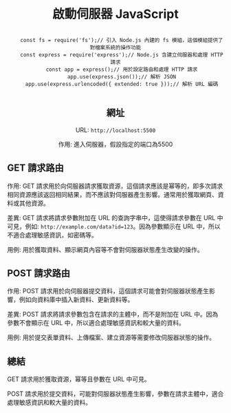 <div align="center">
  <h1>啟動伺服器 JavaScript</h1>
    <code>
    const fs = require('fs');// 引入 Node.js 內建的 fs 模組，這個模組提供了對檔案系統的操作功能
    const express = require('express');// Node.js 含建立伺服器和處理 HTTP 請求
    const app = express();// 用於設定路由和處理 HTTP 請求
    app.use(express.json());// 解析 JSON
    app.use(express.urlencoded({ extended: true }));// 解析 URL 編碼
  </code>
</div>
<div align="center">
  <h2>網址</h2>
  <p>URL: <code>http://localhost:5500</code></p>
  <p>作用: 進入伺服器，假設指定的端口為5500</p>
</div>
  <h2>GET 請求路由</h2>
  <p>作用: GET 請求用於向伺服器請求獲取資源，這個請求應該是幂等的，即多次請求相同資源應該返回相同結果，而不應該對伺服器產生影響。通常用於獲取網頁、資料或其他資源。</p>
  <p>差異: GET 請求將請求參數附加在 URL 的查詢字串中，這使得請求參數在 URL 中可見，例如: <code>http://example.com/data?id=123</code>。因為參數顯示在 URL 中，所以不適合處理敏感資訊，如密碼等。</p>
  <p>用例: 用於獲取資料、顯示網頁內容等不會對伺服器狀態產生改變的操作。</p>
  <h2>POST 請求路由</h2>
  <p>作用: POST 請求用於向伺服器提交資料，這個請求可能會對伺服器狀態產生影響，例如向資料庫中插入新資料、更新資料等。</p>
  <p>差異: POST 請求將請求參數包含在請求的主體中，而不是附加在 URL 中。因為參數不會顯示在 URL 中，所以適合處理敏感資訊和較大量的資料。</p>
  <p>用例: 用於提交表單資料、上傳檔案、建立資源等需要修改伺服器狀態的操作。</p>
  <h2>總結</h2>
  <p>GET 請求用於獲取資源，幂等且參數在 URL 中可見。</p>
  <p>POST 請求用於提交資料，可能對伺服器狀態產生影響，參數在請求主體中，適合處理敏感資訊和較大量的資料。</p>
